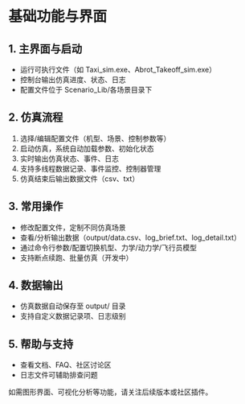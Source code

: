 # 基础功能与界面

## 1. 主界面与启动
- 运行可执行文件（如 Taxi_sim.exe、Abrot_Takeoff_sim.exe）
- 控制台输出仿真进度、状态、日志
- 配置文件位于 Scenario_Lib/各场景目录下

## 2. 仿真流程
1. 选择/编辑配置文件（机型、场景、控制参数等）
2. 启动仿真，系统自动加载参数、初始化状态
3. 实时输出仿真状态、事件、日志
4. 支持多线程数据记录、事件监控、控制器管理
5. 仿真结束后输出数据文件（csv、txt）

## 3. 常用操作
- 修改配置文件，定制不同仿真场景
- 查看/分析输出数据（output/data.csv、log_brief.txt、log_detail.txt）
- 通过命令行参数/配置切换机型、力学/动力学/飞行员模型
- 支持断点续跑、批量仿真（开发中）

## 4. 数据输出
- 仿真数据自动保存至 output/ 目录
- 支持自定义数据记录项、日志级别

## 5. 帮助与支持
- 查看文档、FAQ、社区讨论区
- 日志文件可辅助排查问题

如需图形界面、可视化分析等功能，请关注后续版本或社区插件。 